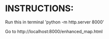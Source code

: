 # INSTRUCTIONS:



Run this in terminal 'python -m http.server 8000'

Go to http://localhost:8000/enhanced\_map.html

